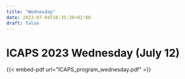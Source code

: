 ```yaml
---
title: "Wednesday"
date: 2023-07-04T16:35:26+02:00
draft: false
---
```


# ICAPS 2023 Wednesday (July 12) 

{{< embed-pdf url="ICAPS_program_wednesday.pdf" >}}
